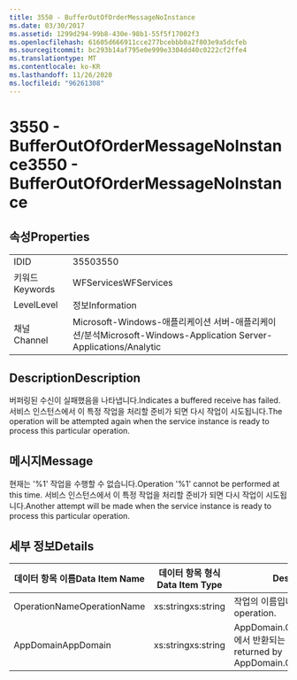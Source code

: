 ```yaml
---
title: 3550 - BufferOutOfOrderMessageNoInstance
ms.date: 03/30/2017
ms.assetid: 1299d294-99b8-430e-98b1-55f5f17002f3
ms.openlocfilehash: 61605d666911cce277bcebbb0a2f803e9a5dcfeb
ms.sourcegitcommit: bc293b14af795e0e999e3304dd40c0222cf2ffe4
ms.translationtype: MT
ms.contentlocale: ko-KR
ms.lasthandoff: 11/26/2020
ms.locfileid: "96261308"
---
```

# <a name="3550---bufferoutofordermessagenoinstance"></a><span data-ttu-id="141c2-102">3550 - BufferOutOfOrderMessageNoInstance</span><span class="sxs-lookup"><span data-stu-id="141c2-102">3550 - BufferOutOfOrderMessageNoInstance</span></span>

## <a name="properties"></a><span data-ttu-id="141c2-103">속성</span><span class="sxs-lookup"><span data-stu-id="141c2-103">Properties</span></span>  
  
|||  
|-|-|  
|<span data-ttu-id="141c2-104">ID</span><span class="sxs-lookup"><span data-stu-id="141c2-104">ID</span></span>|<span data-ttu-id="141c2-105">3550</span><span class="sxs-lookup"><span data-stu-id="141c2-105">3550</span></span>|  
|<span data-ttu-id="141c2-106">키워드</span><span class="sxs-lookup"><span data-stu-id="141c2-106">Keywords</span></span>|<span data-ttu-id="141c2-107">WFServices</span><span class="sxs-lookup"><span data-stu-id="141c2-107">WFServices</span></span>|  
|<span data-ttu-id="141c2-108">Level</span><span class="sxs-lookup"><span data-stu-id="141c2-108">Level</span></span>|<span data-ttu-id="141c2-109">정보</span><span class="sxs-lookup"><span data-stu-id="141c2-109">Information</span></span>|  
|<span data-ttu-id="141c2-110">채널</span><span class="sxs-lookup"><span data-stu-id="141c2-110">Channel</span></span>|<span data-ttu-id="141c2-111">Microsoft-Windows-애플리케이션 서버-애플리케이션/분석</span><span class="sxs-lookup"><span data-stu-id="141c2-111">Microsoft-Windows-Application Server-Applications/Analytic</span></span>|  
  
## <a name="description"></a><span data-ttu-id="141c2-112">Description</span><span class="sxs-lookup"><span data-stu-id="141c2-112">Description</span></span>  

 <span data-ttu-id="141c2-113">버퍼링된 수신이 실패했음을 나타냅니다.</span><span class="sxs-lookup"><span data-stu-id="141c2-113">Indicates a buffered receive has failed.</span></span> <span data-ttu-id="141c2-114">서비스 인스턴스에서 이 특정 작업을 처리할 준비가 되면 다시 작업이 시도됩니다.</span><span class="sxs-lookup"><span data-stu-id="141c2-114">The operation will be attempted again when the service instance is ready to process this particular operation.</span></span>  
  
## <a name="message"></a><span data-ttu-id="141c2-115">메시지</span><span class="sxs-lookup"><span data-stu-id="141c2-115">Message</span></span>  

 <span data-ttu-id="141c2-116">현재는 '%1' 작업을 수행할 수 없습니다.</span><span class="sxs-lookup"><span data-stu-id="141c2-116">Operation '%1' cannot be performed at this time.</span></span> <span data-ttu-id="141c2-117">서비스 인스턴스에서 이 특정 작업을 처리할 준비가 되면 다시 작업이 시도됩니다.</span><span class="sxs-lookup"><span data-stu-id="141c2-117">Another attempt will be made when the service instance is ready to process this particular operation.</span></span>  
  
## <a name="details"></a><span data-ttu-id="141c2-118">세부 정보</span><span class="sxs-lookup"><span data-stu-id="141c2-118">Details</span></span>  
  
|<span data-ttu-id="141c2-119">데이터 항목 이름</span><span class="sxs-lookup"><span data-stu-id="141c2-119">Data Item Name</span></span>|<span data-ttu-id="141c2-120">데이터 항목 형식</span><span class="sxs-lookup"><span data-stu-id="141c2-120">Data Item Type</span></span>|<span data-ttu-id="141c2-121">Description</span><span class="sxs-lookup"><span data-stu-id="141c2-121">Description</span></span>|  
|--------------------|--------------------|-----------------|  
|<span data-ttu-id="141c2-122">OperationName</span><span class="sxs-lookup"><span data-stu-id="141c2-122">OperationName</span></span>|<span data-ttu-id="141c2-123">xs:string</span><span class="sxs-lookup"><span data-stu-id="141c2-123">xs:string</span></span>|<span data-ttu-id="141c2-124">작업의 이름입니다.</span><span class="sxs-lookup"><span data-stu-id="141c2-124">The name of the operation.</span></span>|  
|<span data-ttu-id="141c2-125">AppDomain</span><span class="sxs-lookup"><span data-stu-id="141c2-125">AppDomain</span></span>|<span data-ttu-id="141c2-126">xs:string</span><span class="sxs-lookup"><span data-stu-id="141c2-126">xs:string</span></span>|<span data-ttu-id="141c2-127">AppDomain.CurrentDomain.FriendlyName에서 반환되는 문자열입니다.</span><span class="sxs-lookup"><span data-stu-id="141c2-127">The string returned by AppDomain.CurrentDomain.FriendlyName.</span></span>|
